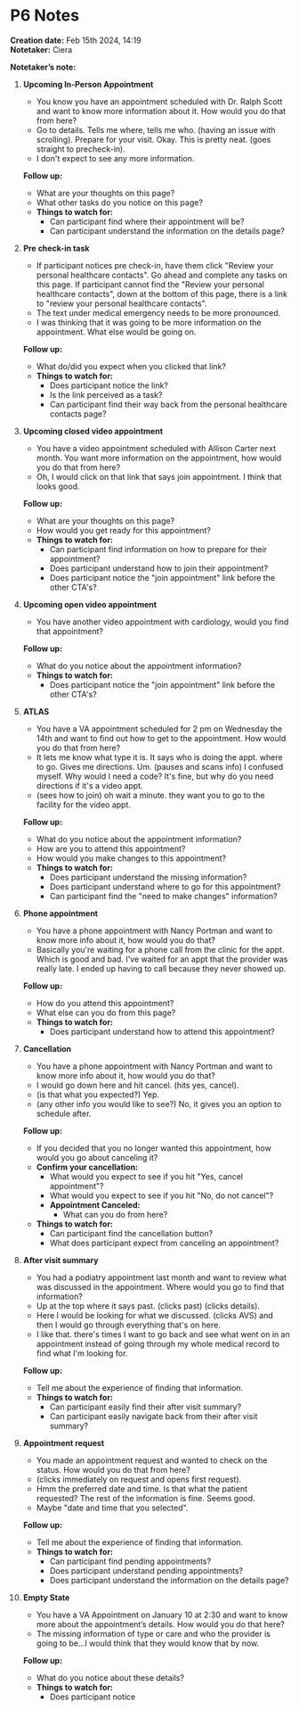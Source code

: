 # P6 Notes

**Creation date:** Feb 15th 2024, 14:19  
**Notetaker:** Ciera  

**Notetaker’s note:**
1. **Upcoming In-Person Appointment**
   - You know you have an appointment scheduled with Dr. Ralph Scott and want to know more information about it. How would you do that from here?
   - Go to details. Tells me where, tells me who. (having an issue with scrolling). Prepare for your visit. Okay. This is pretty neat. (goes straight to precheck-in).
   - I don't expect to see any more information.

   **Follow up:**
   - What are your thoughts on this page?
   - What other tasks do you notice on this page?
   - **Things to watch for:**
     - Can participant find where their appointment will be?
     - Can participant understand the information on the details page?

2. **Pre check-in task**
   - If participant notices pre check-in, have them click "Review your personal healthcare contacts". Go ahead and complete any tasks on this page. If participant cannot find the "Review your personal healthcare contacts", down at the bottom of this page, there is a link to "review your personal healthcare contacts".
   - The text under medical emergency needs to be more pronounced.
   - I was thinking that it was going to be more information on the appointment. What else would be going on.

   **Follow up:**
   - What do/did you expect when you clicked that link?
   - **Things to watch for:**
     - Does participant notice the link?
     - Is the link perceived as a task?
     - Can participant find their way back from the personal healthcare contacts page?

3. **Upcoming closed video appointment**
   - You have a video appointment scheduled with Allison Carter next month. You want more information on the appointment, how would you do that from here?
   - Oh, I would click on that link that says join appointment. I think that looks good.

   **Follow up:**
   - What are your thoughts on this page?
   - How would you get ready for this appointment?
   - **Things to watch for:**
     - Can participant find information on how to prepare for their appointment?
     - Does participant understand how to join their appointment?
     - Does participant notice the "join appointment" link before the other CTA's?

4. **Upcoming open video appointment**
   - You have another video appointment with cardiology, would you find that appointment?

   **Follow up:**
   - What do you notice about the appointment information?
   - **Things to watch for:**
     - Does participant notice the "join appointment" link before the other CTA's?

5. **ATLAS**
   - You have a VA appointment scheduled for 2 pm on Wednesday the 14th and want to find out how to get to the appointment. How would you do that from here?
   - It lets me know what type it is. It says who is doing the appt. where to go. Gives me directions. Um. (pauses and scans info) I confused myself. Why would I need a code? It's fine, but why do you need directions if it's a video appt.
   - (sees how to join) oh wait a minute. they want you to go to the facility for the video appt.

   **Follow up:**
   - What do you notice about the appointment information?
   - How are you to attend this appointment?
   - How would you make changes to this appointment?
   - **Things to watch for:**
     - Does participant understand the missing information?
     - Does participant understand where to go for this appointment?
     - Can participant find the "need to make changes" information?

6. **Phone appointment**
   - You have a phone appointment with Nancy Portman and want to know more info about it, how would you do that?
   - Basically you're waiting for a phone call from the clinic for the appt. Which is good and bad. I've waited for an appt that the provider was really late. I ended up having to call because they never showed up.

   **Follow up:**
   - How do you attend this appointment?
   - What else can you do from this page?
   - **Things to watch for:**
     - Does participant understand how to attend this appointment?

7. **Cancellation**
   - You have a phone appointment with Nancy Portman and want to know more info about it, how would you do that?
   - I would go down here and hit cancel. (hits yes, cancel).
   - (is that what you expected?) Yep.
   - (any other info you would like to see?) No, it gives you an option to schedule after.

   **Follow up:**
   - If you decided that you no longer wanted this appointment, how would you go about canceling it?
   - **Confirm your cancellation:**
     - What would you expect to see if you hit "Yes, cancel appointment"?
     - What would you expect to see if you hit "No, do not cancel"?
     - **Appointment Canceled:**
       - What can you do from here?
   - **Things to watch for:**
     - Can participant find the cancellation button?
     - What does participant expect from canceling an appointment?

8. **After visit summary**
   - You had a podiatry appointment last month and want to review what was discussed in the appointment. Where would you go to find that information?
   - Up at the top where it says past. (clicks past) (clicks details).
   - Here I would be looking for what we discussed. (clicks AVS) and then I would go through everything that's on here.
   - I like that. there's times I want to go back and see what went on in an appointment instead of going through my whole medical record to find what I'm looking for.

   **Follow up:**
   - Tell me about the experience of finding that information.
   - **Things to watch for:**
     - Can participant easily find their after visit summary?
     - Can participant easily navigate back from their after visit summary?

9. **Appointment request**
   - You made an appointment request and wanted to check on the status. How would you do that from here?
   - (clicks immediately on request and opens first request).
   - Hmm the preferred date and time. Is that what the patient requested? The rest of the information is fine. Seems good.
   - Maybe "date and time that you selected".

   **Follow up:**
   - Tell me about the experience of finding that information.
   - **Things to watch for:**
     - Can participant find pending appointments?
     - Does participant understand pending appointments?
     - Does participant understand the information on the details page?

10. **Empty State**
    - You have a VA Appointment on January 10 at 2:30 and want to know more about the appointment’s details. How would you do that here?
    - The missing information of type or care and who the provider is going to be...I would think that they would know that by now.

    **Follow up:**
    - What do you notice about these details?
    - **Things to watch for:**
      - Does participant notice
